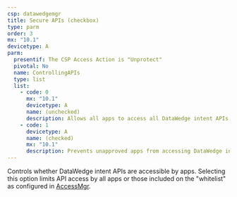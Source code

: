```yaml
---
csp: datawedgemgr
title: Secure APIs (checkbox)
type: parm
order: 3
mx: "10.1"
devicetype: A
parm:
  presentif: The CSP Access Action is "Unprotect"
  pivotal: No
  name: ControllingAPIs
  type: list
  list:
    - code: 0
      mx: "10.1"
      devicetype: A
      name: (unchecked)
      description: Allows all apps to access all DataWedge intent APIs. 
    - code: 1
      devicetype: A
      name: (checked)
      mx: "10.1"
      description: Prevents unapproved apps from accessing DataWedge intent APIs. 
---
```


Controls whether DataWedge intent APIs are accessible by apps. Selecting this option limits API access by all apps or those included on the "whitelist" as configured in [AccessMgr](../../../../mx/accessmgr). 
